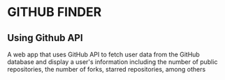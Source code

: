 # GITHUB FINDER

## Using Github API
A web app that uses GitHub API to fetch user data from the GitHub database and display a user's information including the number of public repositories, the number of forks, starred repositories, among others
